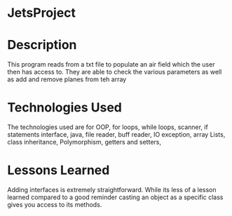 # JetsProject

# Description
This program reads from a txt file to populate an air field which the user then has access to. They are able to check the various parameters as well as add and remove planes from teh array

# Technologies Used
The technologies used are for OOP, for loops, while loops, scanner, if statements interface, java, file reader, buff reader, IO exception, array Lists, class inheritance, Polymorphism, getters and setters, 

# Lessons Learned
Adding interfaces is extremely straightforward.
While its less of a lesson learned compared to a good reminder casting an object as a specific class gives you access to its methods.